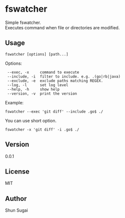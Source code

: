 # fswatcher

Simple fswatcher.   
Executes command when file or directories are modified.

## Usage

    fswatcher [options] [path...]

Options:

     --exec, -x     command to execute
     --include, -i  filter to include. e.g. .(go|rb|java)
     --exclude, -e  exclude paths matching REGEX.
     --log, -l      set log level
     --help, -h     show help
     --version, -v  print the version

Example:

    fswatcher --exec 'git diff' --include .go$ ./

You can use short option.

    fswatcher -x 'git diff' -i .go$ ./

## Version

0.0.1

## License

MIT

## Author

Shun Sugai